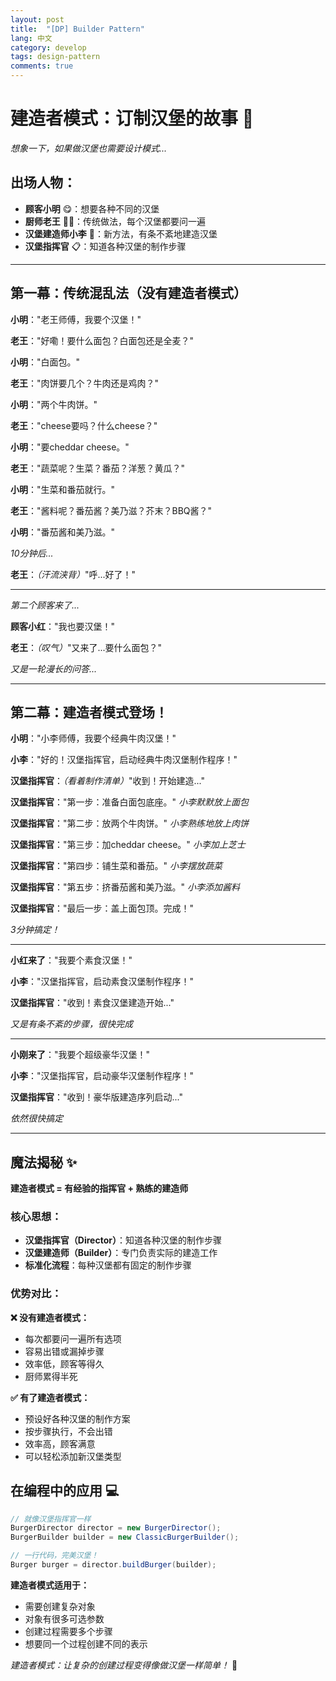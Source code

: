 ```yaml
---
layout: post
title:  "[DP] Builder Pattern"
lang: 中文
category: develop
tags: design-pattern
comments: true
---
```


# 建造者模式：订制汉堡的故事 🍔

*想象一下，如果做汉堡也需要设计模式...*

## 出场人物：
- **顾客小明** 😋：想要各种不同的汉堡
- **厨师老王** 👨‍🍳：传统做法，每个汉堡都要问一遍
- **汉堡建造师小李** 🎯：新方法，有条不紊地建造汉堡
- **汉堡指挥官** 📋：知道各种汉堡的制作步骤

---

## 第一幕：传统混乱法（没有建造者模式）

**小明**："老王师傅，我要个汉堡！"

**老王**："好嘞！要什么面包？白面包还是全麦？"

**小明**："白面包。"

**老王**："肉饼要几个？牛肉还是鸡肉？"

**小明**："两个牛肉饼。"

**老王**："cheese要吗？什么cheese？"

**小明**："要cheddar cheese。"

**老王**："蔬菜呢？生菜？番茄？洋葱？黄瓜？"

**小明**："生菜和番茄就行。"

**老王**："酱料呢？番茄酱？美乃滋？芥末？BBQ酱？"

**小明**："番茄酱和美乃滋。"

*10分钟后...*

**老王**：*（汗流浃背）*"呼...好了！"

---

*第二个顾客来了...*

**顾客小红**："我也要汉堡！"

**老王**：*（叹气）*"又来了...要什么面包？"

*又是一轮漫长的问答...*

---

## 第二幕：建造者模式登场！

**小明**："小李师傅，我要个经典牛肉汉堡！"

**小李**："好的！汉堡指挥官，启动经典牛肉汉堡制作程序！"

**汉堡指挥官**：*（看着制作清单）*"收到！开始建造..."

**汉堡指挥官**："第一步：准备白面包底座。"
*小李默默放上面包*

**汉堡指挥官**："第二步：放两个牛肉饼。"
*小李熟练地放上肉饼*

**汉堡指挥官**："第三步：加cheddar cheese。"
*小李加上芝士*

**汉堡指挥官**："第四步：铺生菜和番茄。"
*小李摆放蔬菜*

**汉堡指挥官**："第五步：挤番茄酱和美乃滋。"
*小李添加酱料*

**汉堡指挥官**："最后一步：盖上面包顶。完成！"

*3分钟搞定！*

---

**小红来了**："我要个素食汉堡！"

**小李**："汉堡指挥官，启动素食汉堡制作程序！"

**汉堡指挥官**："收到！素食汉堡建造开始..."

*又是有条不紊的步骤，很快完成*

---

**小刚来了**："我要个超级豪华汉堡！"

**小李**："汉堡指挥官，启动豪华汉堡制作程序！"

**汉堡指挥官**："收到！豪华版建造序列启动..."

*依然很快搞定*

---

## 魔法揭秘 ✨

**建造者模式 = 有经验的指挥官 + 熟练的建造师**

### 核心思想：
- **汉堡指挥官（Director）**：知道各种汉堡的制作步骤
- **汉堡建造师（Builder）**：专门负责实际的建造工作
- **标准化流程**：每种汉堡都有固定的制作步骤

### 优势对比：

**❌ 没有建造者模式：**
- 每次都要问一遍所有选项
- 容易出错或漏掉步骤
- 效率低，顾客等得久
- 厨师累得半死

**✅ 有了建造者模式：**
- 预设好各种汉堡的制作方案
- 按步骤执行，不会出错
- 效率高，顾客满意
- 可以轻松添加新汉堡类型

## 在编程中的应用 💻

```java
// 就像汉堡指挥官一样
BurgerDirector director = new BurgerDirector();
BurgerBuilder builder = new ClassicBurgerBuilder();

// 一行代码，完美汉堡！
Burger burger = director.buildBurger(builder);
```

**建造者模式适用于：**
- 需要创建复杂对象
- 对象有很多可选参数
- 创建过程需要多个步骤
- 想要同一个过程创建不同的表示

*建造者模式：让复杂的创建过程变得像做汉堡一样简单！* 🎉